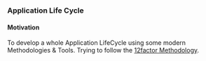 ### Application Life Cycle

#### Motivation

To develop a whole Application LifeCycle using some modern Methodologies & Tools. Trying to follow the [12factor Methodology](https://12factor.net/).
